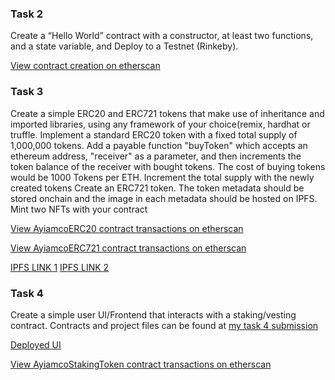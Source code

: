 ### Task 2

Create a “Hello World” contract with a constructor, at least two functions, and a state variable, and Deploy to a Testnet (Rinkeby).

[View contract creation on etherscan](https://rinkeby.etherscan.io/address/0xd7eA4EB52c46EE65cDcD1B127E2939fC60441420)

### Task 3

Create a simple ERC20 and ERC721 tokens that make use of inheritance and imported libraries, using any framework of your choice(remix, hardhat or truffle. Implement a standard ERC20 token with a fixed total supply of 1,000,000 tokens. Add a payable function "buyToken" which accepts an ethereum address, "receiver" as a parameter, and then increments the token balance of the receiver with bought tokens. The cost of buying tokens would be 1000 Tokens per ETH. Increment the total supply with the newly created tokens Create an ERC721 token. The token metadata should be stored onchain and the image in each metadata should be hosted on IPFS. Mint two NFTs with your contract

[View AyiamcoERC20 contract transactions on etherscan](https://rinkeby.etherscan.io/address/0xC760533E368746eFF4D0a379b6208F44119169ed)

[View AyiamcoERC721 contract transactions on etherscan](https://rinkeby.etherscan.io/address/0x7456c1959aeC765B254387566Dd8d03fC3dEFe65)

[IPFS LINK 1](https://ipfs.infura.io/ipfs/QmazQ7vbkrD7tBg94t4nxLXa4bvaZj44TQGJnDpquNFtHW) [IPFS LINK 2](https://ipfs.infura.io/ipfs/QmedzMkyeGGJSncJdrQ44JvnnNcr1HR2Kd5br8jz8oD6Dn)

### Task 4

Create a simple user UI/Frontend that interacts with a staking/vesting contract. Contracts and project files can be found at [my task 4 submission](https://github.com/Ayiamco/zuriBlockgames-submissions/tree/master/task4)

[Deployed UI](https://ayiamcotoken.netlify.app/)

[View AyiamcoStakingToken contract transactions on etherscan](https://rinkeby.etherscan.io/address/0xa4B4c91D1e018c6F92C8549753cED579c482f9D7)
